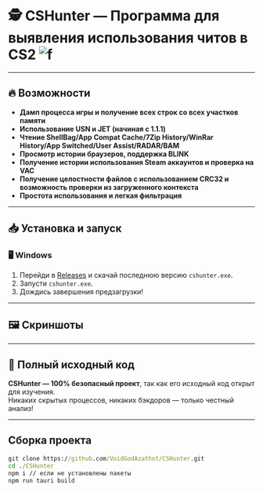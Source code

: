 # 🕵️ CSHunter — Программа для выявления использования читов в CS2  ![f](https://img.shields.io/github/downloads/VoidGodAzathot/cshunter/total)

---

## 🔥 Возможности  

- **Дамп процесса игры и получение всех строк со всех участков памяти**
- **Использование USN и JET (начиная с 1.1.1)**
- **Чтение ShellBag/App Compat Cache/7Zip History/WinRar History/App Switched/User Assist/RADAR/BAM**
- **Просмотр истории браузеров, поддержка BLINK**
- **Получение истории использования Steam аккаунтов и проверка на VAC**
- **Получение целостности файлов с использованием CRC32 и возможность проверки из загруженного контекста**
- **Простота использования и легкая фильтрация**

---

## 📥 Установка и запуск  

### 🖥 Windows  
1. Перейди в [Releases](https://github.com/VoidGodAzathot/CSHunter/releases) и скачай последнюю версию `cshunter.exe`.  
2. Запусти `cshunter.exe`.
3. Дождись завершения предзагрузки!  

---

## 🖼️ Скриншоты

---

## 🔗 Полный исходный код  
**CSHunter — 100% безопасный проект**, так как его исходный код открыт для изучения.  
Никаких скрытых процессов, никаких бэкдоров — только честный анализ!

---

##  Сборка проекта
```cmd
git clone https://github.com/VoidGodAzathot/CSHunter.git
cd ./CSHunter
npm i // если не установлены пакеты
npm run tauri build
```
